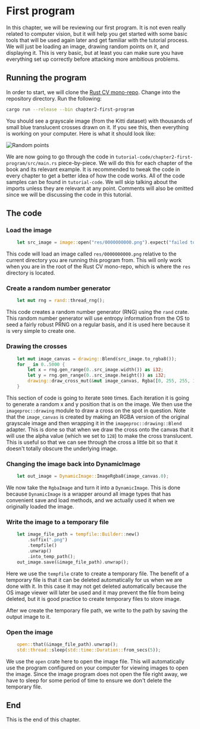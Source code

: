 # First program

In this chapter, we will be reviewing our first program. It is not even really related to computer vision, but it will help you get started with some basic tools that will be used again later and get familiar with the tutorial process. We will just be loading an image, drawing random points on it, and displaying it. This is very basic, but at least you can make sure you have everything set up correctly before attacking more ambitious problems.

## Running the program

In order to start, we will clone the [Rust CV mono-repo](https://github.com/rust-cv/cv). Change into the repository directory. Run the following:

```bash
cargo run --release --bin chapter2-first-program
```

You should see a grayscale image (from the Kitti dataset) with thousands of small blue translucent crosses drawn on it. If you see this, then everything is working on your computer. Here is what it should look like:

![Random points](https://rust-cv.github.io/res/tutorial-images/random-points.png)

We are now going to go through the code in `tutorial-code/chapter2-first-program/src/main.rs` piece-by-piece. We will do this for each chapter of the book and its relevant example. It is recommended to tweak the code in every chapter to get a better idea of how the code works. All of the code samples can be found in `tutorial-code`. We will skip talking about the imports unless they are relevant at any point. Comments will also be omitted since we will be discussing the code in this tutorial.

## The code

### Load the image

```rust
    let src_image = image::open("res/0000000000.png").expect("failed to open image file");
```

This code will load an image called `res/0000000000.png` relative to the current directory you are running this program from. This will only work when you are in the root of the Rust CV mono-repo, which is where the `res` directory is located.

### Create a random number generator

```rust
    let mut rng = rand::thread_rng();
```

This code creates a random number generator (RNG) using the `rand` crate. This random number generator will use entropy information from the OS to seed a fairly robust PRNG on a regular basis, and it is used here because it is very simple to create one.

### Drawing the crosses

```rust
    let mut image_canvas = drawing::Blend(src_image.to_rgba8());
    for _ in 0..5000 {
        let x = rng.gen_range(0..src_image.width()) as i32;
        let y = rng.gen_range(0..src_image.height()) as i32;
        drawing::draw_cross_mut(&mut image_canvas, Rgba([0, 255, 255, 128]), x, y);
    }
```

This section of code is going to iterate `5000` times. Each iteration it is going to generate a random x and y position that is on the image. We then use the `imageproc::drawing` module to draw a cross on the spot in question. Note that the `image_canvas` is created by making an RGBA version of the original grayscale image and then wrapping it in the `imageproc::drawing::Blend` adapter. This is done so that when we draw the cross onto the canvas that it will use the alpha value (which we set to `128`) to make the cross translucent. This is useful so that we can see through the cross a little bit so that it doesn't totally obscure the underlying image.

### Changing the image back into DynamicImage

```rust
    let out_image = DynamicImage::ImageRgba8(image_canvas.0);
```

We now take the `RgbaImage` and turn it into a `DynamicImage`. This is done because `DynamicImage` is a wrapper around all image types that has convenient save and load methods, and we actually used it when we originally loaded the image.

### Write the image to a temporary file

```rust
    let image_file_path = tempfile::Builder::new()
        .suffix(".png")
        .tempfile()
        .unwrap()
        .into_temp_path();
    out_image.save(&image_file_path).unwrap();
```

Here we use the `tempfile` crate to create a temporary file. The benefit of a temporary file is that it can be deleted automatically for us when we are done with it. In this case it may not get deleted automatically because the OS image viewer will later be used and it may prevent the file from being deleted, but it is good practice to create temporary files to store image.

After we create the temporary file path, we write to the path by saving the output image to it.

### Open the image

```rust
    open::that(&image_file_path).unwrap();
    std::thread::sleep(std::time::Duration::from_secs(5));
```

We use the `open` crate here to open the image file. This will automatically use the program configured on your computer for viewing images to open the image. Since the image program does not open the file right away, we have to sleep for some period of time to ensure we don't delete the temporary file.

## End

This is the end of this chapter.